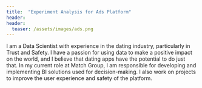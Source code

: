 ```yaml
---
title:  "Experiment Analysis for Ads Platform"
header:
header:
  teaser: /assets/images/ads.png
---
```


I am a Data Scientist with experience in the dating industry, particularly in Trust and Safety. I have a passion for using data to make a positive impact on the world, and I believe that dating apps have the potential to do just that. In my current role at Match Group, I am responsible for developing and implementing BI solutions used for decision-making. I also work on projects to improve the user experience and safety of the platform.